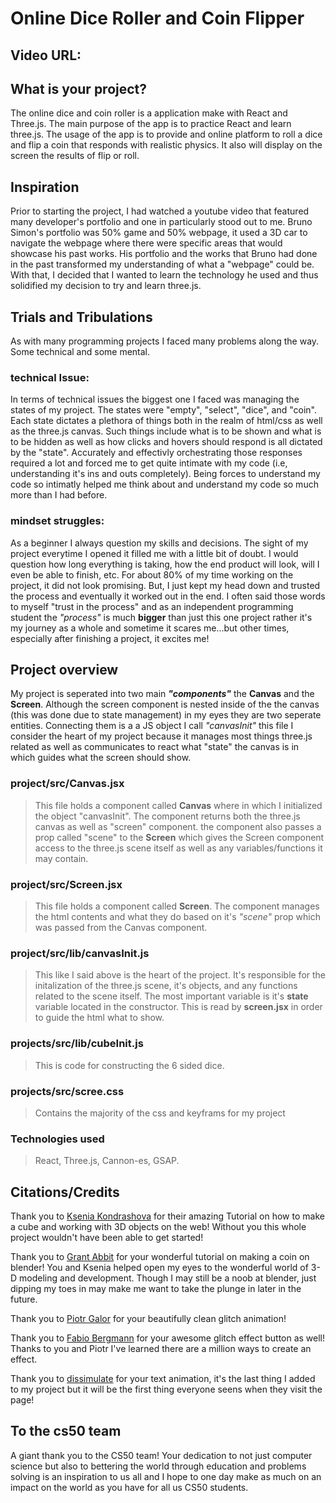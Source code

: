 # Online Dice Roller and Coin Flipper
## Video URL: 

## What is your project?
The online dice and coin roller is a application make with React and Three.js. The main purpose of the app is to practice React and learn three.js. The usage of the app is to provide and online platform to roll a dice and flip a coin that responds with realistic physics. It also will display on the screen the results of flip or roll. 

## Inspiration 
Prior to starting the project, I had watched a youtube video that featured many developer's portfolio and one in particularly stood out to me. Bruno Simon's portfolio was 50% game and 50% webpage, it used a 3D car to navigate the webpage where there were specific areas that would showcase his past works. His portfolio and the works that Bruno had done in the past transformed my understanding of what a "webpage" could be. With that, I decided that I wanted to learn the technology he used and thus solidified my decision to try and learn three.js.

## Trials and Tribulations
As with many programming projects I faced many problems along the way. Some technical and some mental. 

### technical Issue:
In terms of technical issues the biggest one I faced was managing the states of my project. The states were "empty", "select", "dice", and "coin". Each state dictates a plethora of things both in the realm of html/css as well as the three.js canvas. Such things include what is to be shown and what is to be hidden as well as how clicks and hovers should respond is all dictated by the "state". Accurately and effectivly orchestrating those responses required a lot and forced me to get quite intimate with my code (i.e, understanding it's ins and outs completely). Being forces to understand my code so intimatly helped me think about and understand my code so much more than I had before.      

### mindset struggles:
As a beginner I always question my skills and decisions. The sight of my project everytime I opened it filled me with a little bit of doubt. I would question how long everything is taking, how the end product will look, will I even be able to finish, etc. For about 80% of my time working on the project, it did not look promising. But, I just kept my head down and trusted the process and eventually it worked out in the end. I often said those words to myself "trust in the process" and as an independent programming student the *"process"* is much **bigger** than just this one project rather it's my journey as a whole and sometime it scares me...but other times, especially after finishing a project, it excites me!

## Project overview

My project is seperated into two main ***"components"*** the **Canvas** and the **Screen**. Although the screen component is nested inside of the the canvas (this was done due to state management) in my eyes they are two seperate entities. Connecting them is a a JS object I call *"canvasInit"* this file I consider the heart of my project because it manages most things three.js related as well as communicates to react what "state" the canvas is in which guides what the screen should show. 

### project/src/Canvas.jsx
>This file holds a component called **Canvas** where in which I initialized the object "canvasInit". The component returns both the three.js canvas as well as "screen" component. the component also passes a prop called "scene" to the **Screen** which gives the Screen component access to the three.js scene itself as well as any variables/functions it may contain.

### project/src/Screen.jsx
>This file holds a component called **Screen**. The component manages the html contents and what they do based on it's *"scene"* prop which was passed from the Canvas component. 

### project/src/lib/canvasInit.js
>This like I said above is the heart of the project. It's responsible for the initalization of the three.js scene, it's objects, and any functions related to the scene itself. The most important variable is it's **state** variable located in the constructor. This is read by **screen.jsx** in order to guide the html what to show.

### projects/src/lib/cubeInit.js
>This is code for constructing the 6 sided dice. 

### projects/src/scree.css
>Contains the majority of the css and keyframs for my project

### Technologies used
> React, Three.js, Cannon-es, GSAP. 

## Citations/Credits
Thank you to [Ksenia Kondrashova](https://tympanus.net/codrops/2023/01/25/crafting-a-dice-roller-with-three-js-and-cannon-es/) for their amazing Tutorial on how to make a cube and working with 3D objects on the web! Without you this whole project wouldn't have been able to get started!

Thank you to [Grant Abbit](https://www.youtube.com/watch?v=r8ltW7pAN6M) for your wonderful tutorial on making a coin on blender! 
You and Ksenia helped open my eyes to the wonderful world of 3-D modeling and development. Though I may still be a noob at blender, just dipping my toes in may make me want to take the plunge in later in the future.

Thank you to [Piotr Galor](https://codepen.io/pgalor/pen/OeRWJQ) for your beautifully clean glitch animation!

Thank you to [Fabio Bergmann](https://codepen.io/fabiocberg/pen/wvqpXqg) for your awesome glitch effect button as well! Thanks to you and Piotr I've learned there are a million ways to create an effect.

Thank you to [dissimulate](https://codepen.io/dissimulate/pen/nmJyyg) for your text animation, it's the last thing I added to my project but it will be the first thing everyone seens when they visit the page!


## To the cs50 team
A giant thank you to the CS50 team! Your dedication to not just computer science but also to bettering the world through education and problems solving is an inspiration to us all and I hope to one day make as much on an impact on the world as you have for all us CS50 students.







